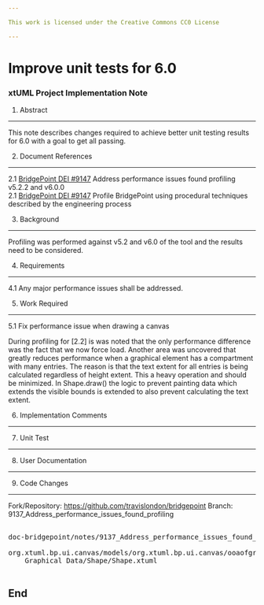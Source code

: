 ```yaml
---

This work is licensed under the Creative Commons CC0 License

---
```


# Improve unit tests for 6.0
### xtUML Project Implementation Note

1. Abstract
-----------
This note describes changes required to achieve better unit testing results for 6.0 with a goal to get all passing.   

2. Document References
----------------------  
<a id="2.1"></a>2.1 [BridgePoint DEI #9147](https://support.onefact.net/issues/9147) Address performance issues found profiling v5.2.2 and v6.0.0  
<a id="2.2"></a>2.1 [BridgePoint DEI #9147](https://support.onefact.net/issues/9111) Profile BridgePoint using procedural techniques described by the engineering process     

3. Background
-------------   
Profiling was performed against v5.2 and v6.0 of the tool and the results need to be considered.   

4. Requirements
---------------
4.1 Any major performance issues shall be addressed.   

5. Work Required
----------------
5.1 Fix performance issue when drawing a canvas   

During profiling for [2.2] is was noted that the only performance difference was the fact that we now force load.   Another area was uncovered that greatly reduces performance when a graphical element has a compartment with many entries.  The reason is that the text extent for all entries is being calculated regardless of height extent.  This a heavy operation and should be minimized.  In Shape.draw() the logic to prevent painting data which extends the visible bounds is extended to also prevent calculating the text extent.   

6. Implementation Comments
--------------------------

7. Unit Test
------------

8. User Documentation
---------------------

9. Code Changes
---------------
Fork/Repository: https://github.com/travislondon/bridgepoint
Branch: 9137_Address_performance_issues_found_profiling

<pre>

doc-bridgepoint/notes/9137_Address_performance_issues_found_profiling/9137_Address_performance_issues_found_profiling.md

org.xtuml.bp.ui.canvas/models/org.xtuml.bp.ui.canvas/ooaofgraphics/
    Graphical Data/Shape/Shape.xtuml

</pre>

End
---

